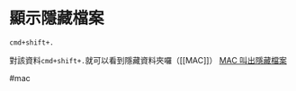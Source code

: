 # 顯示隱藏檔案
```
cmd+shift+.
```

對該資料`cmd+shift+.`就可以看到隱藏資料夾囉（[[MAC]]）
[MAC 叫出隱藏檔案](https://macuknow.com/2017/08/26/1428/%e4%b8%89%e6%8b%9b%e8%ae%93-mac-%e9%a1%af%e7%a4%ba%e5%87%ba%e9%9a%b1%e8%97%8f%e6%aa%94%e6%a1%88/)


#mac